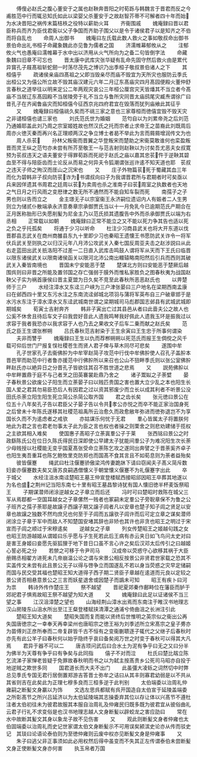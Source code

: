<!-- { "loadSidebar": true } -->
　　傅傁必赵氏之腹心董安于之属也赵鞅奔晋阳之时荀跞与韩魏言于晋君而反之今甫胜范中行而辄忌知氏如此以梁婴父杀董安于之故赵智芥蒂不可解者四十年而始为水决晋阳之祸传末篇桔柣之役特以薪助火耳
　　齐衞围戚
　　媿庵録曰晋以君臣称兵而齐为臣伐君衞以父子争国而齐助子围父以是令于诸侯君子以是知齐之不伯而将自乱也
　　命周人出御书
　　媿庵曰左氏载此数人救火之事如敬叔命出御书景伯命出礼书桓子命藏象魏此亦见鲁为儒者之国
　　济濡帷幕郁攸从之
　　注郁攸火气也愚庵曰濡帷幕于水中出以济用从火气所向为之备二句皆倒字法
　　命藏象魏曰旧章不可忘也
　　晋太康中武库灾张华疑有乱命先固守然后救火由是累代异寳孔子屐髙祖斩蛇劒一时荡尽茂先之博识乃出季桓子敬叔景伯诸人之下
　　其桓僖乎
　　疏诸侯亲庙四髙祖之父即当毁亲尽而庙不毁宜为天所灾也服防云季氏出桓公又为僖公所立故不毁其庙汉建元六年二月辽东髙庙灾四月髙园便殿火董仲舒言春秋之道举往以明来定公二年两观灾哀公三年桓公厘宫灾天皆燔其不当立者今髙庙不当居辽东髙园殿不当居陵旁于礼不当立与鲁所灾同晋太庙鸱尾灾臧焘谓徐广曰昔孔子在齐闻鲁庙灾而知桓僖今征西京兆四府君宜在毁落而犹列庙飨此其征乎
　　又
　　媿庵録曰桓僖祧久矣而不祧三家之意也三家尊桓而徳僖宜毁不毁天灾之非谴桓僖也谴三家也
　　刘氏范氏世为婚姻
　　范匄自以为刘累帝尧之后刘范乃通婚耶盖此刘乃周之宗室姬姓故也然汉氏之托而宗者止求帝王之苗裔此刘既周后周亦火徳灭秦而再兴名正理顺两汉之争立博士者曷不举此为言而屑屑增润传文为也
　　周人杀苌
　　孙林父叛衞而晋翼之华登叛宋而楚助之宋衞莫敢谁何也栾盈叛晋而灵王纵之范匄亦未尝有所芥至敬王一与范吉射则赵鞅以为讨矣吾尤恶夫女叔寛预为苌叔违天之语夫董安于得罪荀跞而死祀于赵氏之庙以嘉其忠苌忤于逆鞅其碧血至不得与陪臣齿而士论反从而易之何异夫令狐潮谓张巡许逺不知天道也耶　苌叔之违天子师之殉汉而厓山之沉宋也
　　又
　　庄子外物篇苌死于蜀藏其血三年而化为碧韩非子叔向防苌诈为书谓叔向曰子为我谓晋君所与君期者时可矣亟以兵来因佯遗其书周君之廷周以苌为卖周也杀之淮南子曰苌周室之执数者也天地之气日月之行风雨之变厯律之数无所不通然而不能自知车裂而死
　　南孺子之子男也则以告而立之
　　金主璟无子以宗室衞王永济嗣位遗诏内人有娠者二人生男则立为储贰仆散端承永济意奏章宗承御贾氏当以十一月免乳今已逾期范氏产期合在正月医称胎形已失愿削髪为尼金主乃以范氏损其遗腹告中外而杀承御贾氏以端为右丞相
　　正常载以如朝
　　媿庵録曰正常不能立之又不能以死力争其告也适以死之负之乎托孤矣
　　将通于少习以听命
　　杜注少习商县武关也将大开东道以伐晋郡县志武关在商州商雒县东九十里即少习也秦昭王遗懐王书愿防武关诈令一将军伏兵武关至则执之以归汉元年八月沛公攻武关入秦七国反周亚夫击之赵涉説曰从此右走蓝田出武关扺洛阳不过差一二日直入武库击鸣鼓人谓将军从天而下王氏曰临晋以限东诸侯武关以限南诸侯函关以限河北沛公南出轘辕略南阳然后引兵而西则其破武关入秦皆南境也
　　晋国未宁安能恶于楚
　　楚谋北方则曰安能恶于楚厥后越围呉则曰非晋之所能及置邻国之存亡强弱于膜外而惟私家胜负之图春秋夷为战国赵鞅父子实为祸首康侯曰晋主夏盟为日久矣不竞至此春秋所恶恶赵氏也
　　以畀楚师于三户
　　水经注漳水又东迳三户峡为三户津张晏曰三户地名在梁期西南孟康曰在邺西四十里又东污水注之东南流迳邺城北项羽与蒲将军英布自三户破章邯于是水污水东注于漳水漳水又东迳武城南世谓之梁期城司马彪郡国志邺县有武城武城即期城矣
　　荀寅士吉射奔齐
　　韩非子寅出亡过其县邑从者曰此啬夫公之故人也公奚不休舍且待后车文子曰我尝好音此人遗我鸣琴我好佩此人遗我玉环是振我过以求容于我者我恐亦以我求容于人也乃去之果收文子后车二乗而献之赵氏矣
　　范氏之臣王生谓张栁朔
　　吕氏春秋范吉射染于王生余寅曰王生忠于所事何谓染
　　夫非而讐乎
　　媿庵録曰王生以仇而荐栁朔朔以死范氏而报王生倜傥之风千载可仰后世门尸报复悮社稷苍生而贤人君子俾与草木同尽可悲矣
　　遂围中牟
　　孔子世家孔子去衞佛肸为中牟宰赵简子攻范中行伐中牟佛肸使人召孔子盖肸本晋邑宰而助范中行者鲁亦援范中行佛肸所以来召也公山不狃畔季氏则以张公室佛肸畔赵氏亦以絶异日之分晋孔子皆欲往其召不胜世道之悲焉
　　又
　　説苑佛肸以中牟畔置鼎于庭不与己者烹之田英褰裳赴鼎乃舍之
　　诸子鬻姒之子荼嬖
　　晏子春秋景公欲废公子阳生而立荼晏子曰以贱匹贵国之害也置大立少乱之本也阳生长国人爱之君其勿易臣恐后人有因君之过以资其邪废少而立长以成其利者不听景公没田氏杀荼立阳生阳生死立简公杀简公取齐国
　　君之齿长矣
　　张元徳曰景公在位五十八年矣孔子告以君臣父子晏子告以令共孝公亦悦之而卒不能正家治国身死之后曾未十年陈氏遂移其社稷范祖禹所云治愈久而政愈敝年弥进而徳弥退岂不为享国长久而不为逺虑者之戒欤
　　亦姑谋乐何忧于无君
　　羣心皆属太子将置朕何地此为君之言也君老勿事太子此为臣之言也权也者操之则栗舍之则悲劝建储于揽权之主欲其相入难矣
　　使国惠子髙昭子立荼寘羣公子于莱
　　张西铭曰景公之时政繇陈氏公在位日久陈氏得民日深即使公早建太子犹能间羣公子为难况阳生次长荼少母贱授以社稷能无变乎国夏髙张受命立荼陈乞攻之遂同出奔譬之于晋荼奚齐卓子也阳生夷吾重耳也陈乞鲍牧里克防郑也而国髙不食其言且不如荀息则为荼者益殆矣
　　彼皆偃蹇
　　绳武曰杜注偃蹇骄傲梁鸿传妻跪牀下请曰窃闻夫子髙义简斥数妇妾亦偃蹇数夫矣又唐苏良嗣遇僧懐义于朝堂懐义偃蹇不为礼偃蹇字出此
　　卒于城父
　　水经注沮水南迳楚昭王墓王仲宣登楼赋西接昭邱因昭王卒葬其地遂以为名也盛之荆州记当阳东南七十里有昭王墓昌黎诗犹有国人懐旧徳半杯麦饭祭昭王
　　子期谋潜师闭涂逆越女之子章立而后还
　　冯时可曰楚昭时救陈在城父三军从焉鄀都一空国耳越女之子章傫然一贱者也冢嗣未定羣公子旁聣章保不为鲁之公子班齐之孺子荼耶是故譲子西譲子期又譲子闾者凡以安章也楚子知子闾之贤足以安章也故譲之独数不然均庶兄也何至于子闾而五譲欤子闾许而后可定立章之谋矣潜师闭涂立子章于军中而敌人不知楚国安堵其辞也非矫也其许也非贪也昭王之明过于宋宣而子闾之顺过于宋穆逺矣
　　逆越女之子章
　　列女传楚昭王之姬越句践之女也昭王防游越姬从谓姬曰乐乎愿与子生死若此后王病有赤云夹日如飞鸟问太史对曰是害王身姬曰妾愿先驱狐狸于地下昔日口虽不言心许之矣后汉邓太后传引之曰越姬心誓必死之分
　　若禜之可移于令尹司马
　　汉成帝以荧惑守心欲移其祸于大臣册赐丞相翟方进死未几帝崩温公论之谓与宋景公相反按景公非贤君世家载之恐其不实盖传文未尝有此且景公无子以得与啓争立而国遂乱不若以身当荧惑之灾早定储嗣而国与民交受其福也楚昭王知大道得子西子期二贤臣子章越在逺道而元良以定较之景公贤否相悬意景公之三言而妖星退舍或因楚子而譌未可知
　　昭王有疾卜曰河为祟
　　韩诗外传作楚庄王
　　祭不越望
　　晋祀夏郊秦作鄜畤位在藩臣而胪于郊祀君子惧焉故昭王祭不越望为知大道
　　又
　　媿庵録曰此足以证诸侯不当三望之事
　　江汉沮漳楚之望也
　　山海经荆山漳水出焉而东南注于睢汉书地理志汉山房陵东山沮水所出至江王粲登楼赋挟清潭之通浦兮倚曲沮之长洲注引此
　　楚昭王知大道矣
　　楚昭失国而复而能以贤终后世惟明之英宗似之衞出公再失国唐徳宗之一幸奉天再幸梁州也唐昭宗之徳王裕为刘季述所立宋髙宗之皇子旉亦为苗傅刘正彦所奉而二帝复辟皆千古不恒有之变衞蒯聩逐子辄代之父继子后春秋时亦先有此公羊子曰春秋何以始乎隐终乎哀曰备矣阅万世之时变于春秋可以得其大凡焉
　　君异于器不可以二
　　唐吉顼问武后曰合水土为泥有争乎曰无之又曰分半为佛半为天尊有争乎曰有争矣与此同指
　　僖子不对而泣
　　杜氏曰楚比刼立陈乞流涕子家惮老皆疑于免罪故春秋明而书之以为弑主按髙贵乡公死司马昭亦自投于地逆贼之欺世多同
　　国君道长而大夫不出门
　　此虽彊大凌轹之词然切中时弊总见季氏专国无君行居倒置郑游吉答晋士弥牟之诘曰从其丰则寡君幼弱是以不共从其省则吉在此矣此为正理七穆多良而三桓多逆于此判别
　　太伯端委以治周礼仲雍嗣之断髪文身臝以为饰
　　文选左思呉都赋有呉开国造自太伯宣于延陵盖端委之所彰髙节之所兴吕延济以为太伯延陵端其志操委弃其位以存让体以兴髙节不遵杜注者太伯初往未为彼君故服其本服自治周礼及仲雍民归既多既为彼君宜从彼俗曲礼云君子行礼不求变俗是也汉书地理志越人文身断髪以辟蛟龙之害应劭曰
　　常在水中故断其髪文其身以象龙子故不见伤害
　　又
　　观此则断髪文身者仲雍也太伯固端委以治周礼而史记世家谓太伯文身断髪示不可用误矣颍滨史论亦从传而驳史记　其琰曰论语论泰伯则为至徳仲雍则云废中权亦见断髪文身是仲雍事
　　又
　　朱子曰逃父非正事须如此必用权然后得中虽变而不失其正左传谓泰伯未尝断髪文身正使断髪文身亦何害
　　执玉帛者万国
